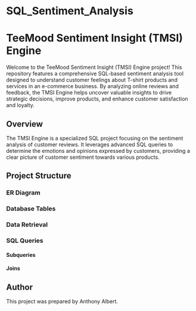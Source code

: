 # SQL_Sentiment_Analysis

# TeeMood Sentiment Insight (TMSI) Engine
Welcome to the TeeMood Sentiment Insight (TMSI) Engine project! This repository features a comprehensive SQL-based sentiment analysis tool designed to understand customer feelings about T-shirt products and services in an e-commerce business. By analyzing online reviews and feedback, the TMSI Engine helps uncover valuable insights to drive strategic decisions, improve products, and enhance customer satisfaction and loyalty.

## Overview
The TMSI Engine is a specialized SQL project focusing on the sentiment analysis of customer reviews. It leverages advanced SQL queries to determine the emotions and opinions expressed by customers, providing a clear picture of customer sentiment towards various products.

## Project Structure

### ER Diagram

### Database Tables

### Data Retrieval

### SQL Queries

#### Subqueries

#### Joins

## Author
This project was prepared by Anthony Albert.

